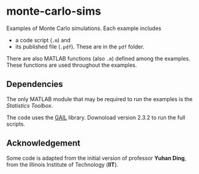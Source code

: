 # monte-carlo-sims

Examples of Monte Carlo simulations.
Each example includes
* a code script (`.m`) and
* its published file (`.pdf`). These are in the `pdf` folder.

There are also MATLAB functions (also `.m`) defined among the examples.
These functions are used throughout the examples.

## Dependencies

The only MATLAB module that may be required to run the examples is the _Statistics Toolbox_.

The code uses the [GAIL](http://gailgithub.github.io/GAIL_Dev/) library.
Downoload version 2.3.2 to run the full scripts.

## Acknowledgement

Some code is adapted from the initial version of professor **Yuhan Ding**, from the Illinois Institute of Technology (**IIT**).
